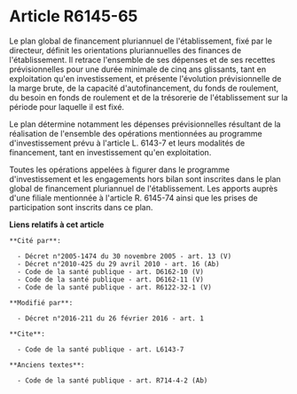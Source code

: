 # Article R6145-65

Le plan global de financement pluriannuel de l'établissement, fixé par le directeur, définit les orientations pluriannuelles
des finances de l'établissement. Il retrace l'ensemble de ses dépenses et de ses recettes prévisionnelles pour une durée
minimale de cinq ans glissants, tant en exploitation qu'en investissement, et présente l'évolution prévisionnelle de la marge
brute, de la capacité d'autofinancement, du fonds de roulement, du besoin en fonds de roulement et de la trésorerie de
l'établissement sur la période pour laquelle il est fixé. 

Le plan détermine notamment les dépenses prévisionnelles résultant de la réalisation de l'ensemble des opérations mentionnées
au programme d'investissement prévu à l'article L. 6143-7 et leurs modalités de financement, tant en investissement qu'en
exploitation. 

Toutes les opérations appelées à figurer dans le programme d'investissement et les engagements hors bilan sont inscrites dans
le plan global de financement pluriannuel de l'établissement. Les apports auprès d'une filiale mentionnée à l'article R.
6145-74 ainsi que les prises de participation sont inscrits dans ce plan.

**Liens relatifs à cet article**

	**Cité par**:

	  - Décret n°2005-1474 du 30 novembre 2005 - art. 13 (V)
	  - Décret n°2010-425 du 29 avril 2010 - art. 16 (Ab)
	  - Code de la santé publique - art. D6162-10 (V)
	  - Code de la santé publique - art. D6162-11 (V)
	  - Code de la santé publique - art. R6122-32-1 (V)

	**Modifié par**:

	  - Décret n°2016-211 du 26 février 2016 - art. 1

	**Cite**:

	  - Code de la santé publique - art. L6143-7

	**Anciens textes**:

	  - Code de la santé publique - art. R714-4-2 (Ab)
